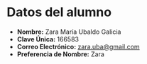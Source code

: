 # Datos del alumno
- **Nombre:** Zara María Ubaldo Galicia
- **Clave Única:**  166583
- **Correo Electrónico:** zara.uba@gmail.com
- **Preferencia de Nombre:** Zara
